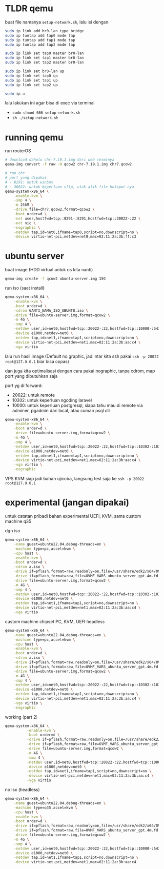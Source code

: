 # TLDR qemu

buat file namanya `setup-network.sh`, lalu isi dengan

```sh
sudo ip link add br0-lan type bridge
sudo ip tuntap add tap0 mode tap
sudo ip tuntap add tap1 mode tap
sudo ip tuntap add tap2 mode tap

sudo ip link set tap0 master br0-lan
sudo ip link set tap1 master br0-lan
sudo ip link set tap2 master br0-lan

sudo ip link set br0-lan up
sudo ip link set tap0 up
sudo ip link set tap1 up
sudo ip link set tap2 up

sudo ip a

```

lalu lakukan ini agar bisa di exec via terminal
- `sudo chmod 666 setup-network.sh`
- `sh ./setup-network.sh`

# running qemu

run routerOS

```sh
# download dahulu chr-7.19.1.img dari web resminya
qemu-img convert -f raw -O qcow2 chr-7.19.1.img chr7.qcow2

# run chr
# port yang dipakai
# - 8291: untuk winbox
# - 30022: untuk keperluan sftp, utak atik file hotspot nya
qemu-system-x86_64 \
	-enable-kvm \
	-smp 4 \
	-m 256M \
	-drive file=chr7.qcow2,format=qcow2 \
	-boot order=d \
	-net user,hostfwd=tcp::8291-:8291,hostfwd=tcp::30022-:22 \
	-net nic \
	-nographic \
	-netdev tap,id=net0,ifname=tap0,script=no,downscript=no \
	-device virtio-net-pci,netdev=net0,mac=02:11:2a:3b:ff:c3
```

# ubuntu server

buat image (HDD virtual untuk os kita nanti)
```sh
qemu-img create -f qcow2 ubuntu-server.img 15G
```

run iso (saat install)
```sh
qemu-system-x86_64 \
	-enable-kvm \
	-boot order=d \
	-cdrom GANTI_NAMA_ISO_UBUNTU.iso \
	-drive file=ubuntu-server.img,format=qcow2 \
	-m 4G \
	-smp 4 \
	-netdev user,id=net0,hostfwd=tcp::20022-:22,hostfwd=tcp::10000-:5432 \
	-device e1000,netdev=net0 \
	-netdev tap,id=net1,ifname=tap1,script=no,downscript=no \
	-device virtio-net-pci,netdev=net1,mac=02:11:2a:3b:aa:c4 \
	-vga virtio
```

lalu run hasil image (Default no graphic, jadi ntar kita ssh pakai `ssh -p 20022 root@127.0.0.1` biar bisa copas)

dan juga kita optimalisasi dengan cara pakai nographic, tanpa cdrom, map port yang dibutuhkan saja

port yg di forward:
- 20022: untuk remote
- 10302: untuk keperluan ngoding laravel
- 10000: untuk keperluan postgresql, siapa tahu mau di remote via adminer, pgadmin dari local, atau cuman psql dll

```sh
qemu-system-x86_64 \
	-enable-kvm \
	-boot order=d \
	-drive file=ubuntu-server.img,format=qcow2 \
	-m 4G \
	-smp 4 \
	-netdev user,id=net0,hostfwd=tcp::20022-:22,hostfwd=tcp::10302-:10302,hostfwd=tcp::10000-:5432 \
	-device e1000,netdev=net0 \
	-netdev tap,id=net1,ifname=tap1,script=no,downscript=no \
	-device virtio-net-pci,netdev=net1,mac=02:11:2a:3b:aa:c4 \
	-vga virtio \
	-nographic
```

VPS KVM siap jadi bahan ujicoba, langsung test saja ke `ssh -p 20022 root@127.0.0.1`

# experimental (jangan dipakai)
untuk catatan pribadi bahan experimental UEFI, KVM, sama custom machine q35 

dgn iso

```sh
qemu-system-x86_64 \
	-name guest=ubuntu22.04,debug-threads=on \
	-machine type=pc,accel=kvm \
	-cpu host \
	-enable-kvm \
	-boot order=d \
	-cdrom a.iso \
	-drive if=pflash,format=raw,readonly=on,file=/usr/share/edk2/x64/OVMF_CODE.4m.fd \
	-drive if=pflash,format=raw,file=OVMF_VARS_ubuntu_server_gpt.4m.fd \
	-drive file=ubuntu-server.img,format=qcow2 \
	-m 4G \
	-smp 4 \
	-netdev user,id=net0,hostfwd=tcp::20022-:22,hostfwd=tcp::10302-:10302,hostfwd=tcp::10000-:5432 \
	-device e1000,netdev=net0 \
	-netdev tap,id=net1,ifname=tap1,script=no,downscript=no \
	-device virtio-net-pci,netdev=net1,mac=02:11:2a:3b:aa:c4 \
	-vga virtio
```

custom machine chipset PC, KVM, UEFI headless

```sh
qemu-system-x86_64 \
	-name guest=ubuntu22.04,debug-threads=on \
	-machine type=pc,accel=kvm \
	-cpu host \
	-enable-kvm \
	-boot order=d \
	-cdrom a.iso \
	-drive if=pflash,format=raw,readonly=on,file=/usr/share/edk2/x64/OVMF_CODE.4m.fd \
	-drive if=pflash,format=raw,file=OVMF_VARS_ubuntu_server_gpt.4m.fd \
	-drive file=ubuntu-server.img,format=qcow2 \
	-m 4G \
	-smp 4 \
	-netdev user,id=net0,hostfwd=tcp::20022-:22,hostfwd=tcp::10302-:10302,hostfwd=tcp::10000-:5432 \
	-device e1000,netdev=net0 \
	-netdev tap,id=net1,ifname=tap1,script=no,downscript=no \
	-device virtio-net-pci,netdev=net1,mac=02:11:2a:3b:aa:c4 \
	-vga virtio \
	-nographic
```

working (part 2)
```sh
qemu-system-x86_64 \
          -enable-kvm \
          -boot order=d \
          -drive if=pflash,format=raw,readonly=on,file=/usr/share/edk2/x64/OVMF_CODE.4m.fd \
          -drive if=pflash,format=raw,file=OVMF_VARS_ubuntu_server_gpt.4m.fd \
          -drive file=ubuntu-server.img,format=qcow2 \
          -m 4G \
          -smp 4 \
          -netdev user,id=net0,hostfwd=tcp::20022-:22,hostfwd=tcp::10000-:5432 \
          -device e1000,netdev=net0 \
          -netdev tap,id=net1,ifname=tap1,script=no,downscript=no \
          -device virtio-net-pci,netdev=net1,mac=02:11:2a:3b:aa:c4 \
          -vga virtio

```
no iso (headless)
```sh
qemu-system-x86_64 \
	-name guest=ubuntu22.04,debug-threads=on \
	-machine type=q35,accel=kvm \
	-cpu host \
	-enable-kvm \
	-boot order=d \
	-drive if=pflash,format=raw,readonly=on,file=/usr/share/edk2/x64/OVMF_CODE.4m.fd \
	-drive if=pflash,format=raw,file=OVMF_VARS_ubuntu_server_gpt.4m.fd \
	-drive file=ubuntu-server.img,format=qcow2 \
	-m 4G \
	-smp 4 \
	-netdev user,id=net0,hostfwd=tcp::20022-:22,hostfwd=tcp::10000-:5432 \
	-device e1000,netdev=net0 \
	-netdev tap,id=net1,ifname=tap1,script=no,downscript=no \
	-device virtio-net-pci,netdev=net1,mac=02:11:2a:3b:aa:c4
```